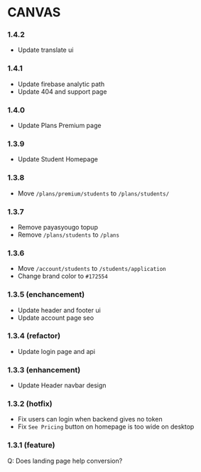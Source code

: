 # CANVAS

### 1.4.2

- Update translate ui

### 1.4.1

- Update firebase analytic path
- Update 404 and support page

### 1.4.0

- Update Plans Premium page

### 1.3.9

- Update Student Homepage

### 1.3.8

- Move `/plans/premium/students` to `/plans/students/`

### 1.3.7

- Remove payasyougo topup
- Remove `/plans/students` to `/plans`

### 1.3.6

- Move `/account/students` to `/students/application`
- Change brand color to `#172554`

### 1.3.5 (enchancement)

- Update header and footer ui
- Update account page seo

### 1.3.4 (refactor)

- Update login page and api

### 1.3.3 (enhancement)

- Update Header navbar design

### 1.3.2 (hotfix)

- Fix users can login when backend gives no token
- Fix `See Pricing` button on homepage is too wide on desktop

### 1.3.1 (feature)

Q: Does landing page help conversion?
